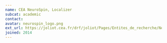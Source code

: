 ```yaml
---
name: CEA NeuroSpin, Localizer
subcat: academic
contact: 
avatar: neurospin_logo.png
ext_url: https://joliot.cea.fr/drf/joliot/Pages/Entites_de_recherche/NeuroSpin.aspx
joined: 2014
---
```


